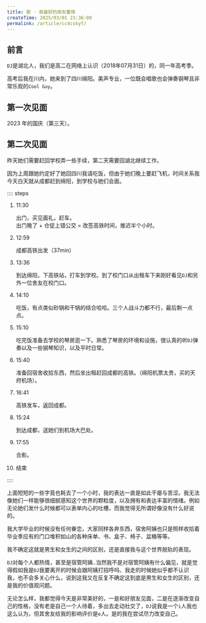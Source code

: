 ```yaml
---
title: 致 · 我最好的朋友董锦
createTime: 2025/03/01 23:36:08
permalink: /article/cc4cskyf/
---
```


## 前言

`DJ`是湖北人，我们是高二在网络上认识（2018年07月31日）的，同一年高考季。

高考后我在川内，她来到了四川绵阳。美声专业，一位既会唱歌也会弹奏钢琴且非常乐观的`Cool Guy`。

## 第一次见面

2023 年的国庆（第三天）。

## 第二次见面

昨天她们需要赶回学校弄一些手续，第二天需要回湖北继续工作。

因为上周跟她约定好了她回四川我请吃饭，但由于她们晚上要赶飞机，时间关系我今天白天就从成都赶到绵阳，到学校与她们会面。


:::: steps

1. 11:30

   出门，买见面礼，赶车。  
   出门晚了 + 仓促上错公交 = 改签高铁时间，推迟半个小时。

2. 12:59

   成都高铁出发（37min）

3. 13:36

   到达绵阳，下高铁站，打车到学校。到了校门口从出租车下来刚好看见`DJ`和另外一位舍友在校门口。

4. 14:10

   吃饭，有点类似砂锅和干锅的结合哈哈。三个人战斗力都不行，最后剩一点点。

5. 15:10

   吃完饭准备去学校的琴房逛一下。熟悉了琴房的环境和设施，很认真的听`DJ`弹奏以及一些钢琴知识，以及平时日常。

5. 15:40

    准备回宿舍收拾东西，然后坐出租赶回成都的高铁。（绵阳机票太贵，买的天府机场）。

6. 16:41

   高铁发车，返回成都。

7. 15:24

   到达成都，送她们到机场大巴处。

8. 17:55

   合影。

9. 结束

::::

上面短短的一些字竟也耗去了一个小时，我的表达一直是如此干瘪与苦涩。我无法像她们一样能够很细腻感知这个世界的颗粒度，以及拥有和表达丰富的情绪。例如无论她们发什么时候都可以表单内心的吐槽，而我觉得无所谓好像没有什么好说的。

我大学毕业的时候没有任何眷恋，大家同样各奔东西，宿舍阿姨也只是照样收拾着毕业季应有的门口堆积如山的各种床单、书、盒子、椅子、盆桶等等。

我不确定这就是男生和女生的之间的区别，还是直接我与这个世界脱轨的表现。

`DJ`对每个人都热情，甚至是宿管阿姨..当然我不是对宿管阿姨有什么偏见，就是觉得假如我是`DJ`我要离开的时候会跟阿姨打招呼吗、我走的时候她似乎都不认识我，也不会多关心什么，说到这我又在反复不确定这到底是男生和女生的区别，还是我的价值观问题。

无论怎么样，我都觉得今天是非常美好的，一是和好朋友见面，二是在逐渐改变自己的性格，没有老是自己一个人待着，多出去走动社交了，`DJ`说我是一个`i`人我也这么认为，但其舍友给我的影响评价是`e`人。是的我在尝试尽力改变自己。
